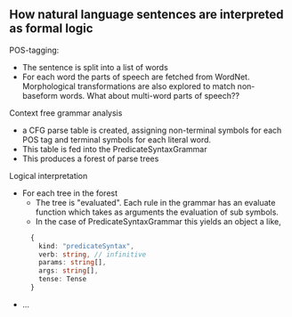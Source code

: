 ## How natural language sentences are interpreted as formal logic

POS-tagging:
 - The sentence is split into a list of words
 - For each word the parts of speech are fetched from WordNet.
   Morphological transformations are also explored to match non-baseform
   words. What about multi-word parts of speech??

Context free grammar analysis
 - a CFG parse table is created, assigning non-terminal symbols
   for each POS tag and terminal symbols for each literal word.
 - This table is fed into the PredicateSyntaxGrammar
 - This produces a forest of parse trees

Logical interpretation
 - For each tree in the forest
   - The tree is "evaluated". Each rule in the grammar has an evaluate
     function which takes as arguments the evaluation of sub symbols.
   - In the case of PredicateSyntaxGrammar this yields an object a like,
    ```ts
      {
        kind: "predicateSyntax",
        verb: string, // infinitive
        params: string[],
        args: string[],
        tense: Tense
      }
    ```
 - ...


